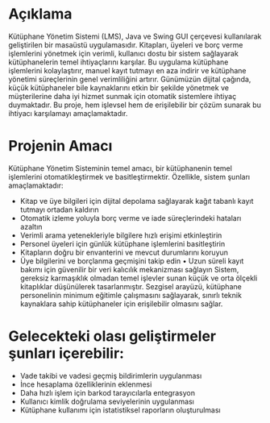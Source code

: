 # Açıklama
Kütüphane Yönetim Sistemi (LMS), Java ve Swing GUI çerçevesi kullanılarak geliştirilen bir masaüstü uygulamasıdır. Kitapları, üyeleri ve borç verme işlemlerini yönetmek için verimli, kullanıcı dostu bir sistem sağlayarak kütüphanelerin temel ihtiyaçlarını karşılar. Bu uygulama kütüphane işlemlerini kolaylaştırır, manuel kayıt tutmayı en aza indirir ve kütüphane yönetimi süreçlerinin genel verimliliğini artırır.
Günümüzün dijital çağında, küçük kütüphaneler bile kaynaklarını etkin bir şekilde yönetmek ve müşterilerine daha iyi hizmet sunmak için otomatik sistemlere ihtiyaç duymaktadır. Bu proje, hem işlevsel hem de erişilebilir bir çözüm sunarak bu ihtiyacı karşılamayı amaçlamaktadır.

# Projenin Amacı
Kütüphane Yönetim Sisteminin temel amacı, bir kütüphanenin temel işlemlerini otomatikleştirmek ve basitleştirmektir. Özellikle, sistem şunları amaçlamaktadır:
* Kitap ve üye bilgileri için dijital depolama sağlayarak kağıt tabanlı kayıt tutmayı ortadan kaldırın
* Otomatik izleme yoluyla borç verme ve iade süreçlerindeki hataları azaltın
* Verimli arama yetenekleriyle bilgilere hızlı erişimi etkinleştirin
* Personel üyeleri için günlük kütüphane işlemlerini basitleştirin
* Kitapların doğru bir envanterini ve mevcut durumlarını koruyun
* Üye bilgilerini ve borçlanma geçmişini takip edin
• Uzun süreli kayıt bakımı için güvenilir bir veri kalıcılık mekanizması sağlayın
Sistem, gereksiz karmaşıklık olmadan temel işlevler sunan küçük ve orta ölçekli kitaplıklar düşünülerek tasarlanmıştır. Sezgisel arayüzü, kütüphane personelinin minimum eğitimle çalışmasını sağlayarak, sınırlı teknik kaynaklara sahip kütüphaneler için erişilebilir olmasını sağlar.


# Gelecekteki olası geliştirmeler şunları içerebilir:
* Vade takibi ve vadesi geçmiş bildirimlerin uygulanması
* İnce hesaplama özelliklerinin eklenmesi
* Daha hızlı işlem için barkod tarayıcılarla entegrasyon
* Kullanıcı kimlik doğrulama seviyelerinin uygulanması
* Kütüphane kullanımı için istatistiksel raporların oluşturulması
